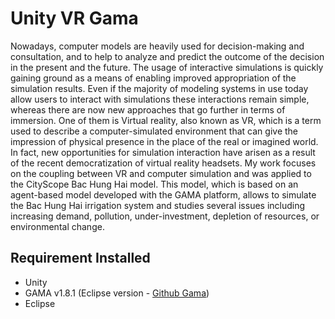 # Unity VR Gama

Nowadays, computer models are heavily used for decision-making and consultation, and to help to analyze and predict the outcome of the decision in the present and the future. The usage of interactive simulations is quickly gaining ground as a means of enabling improved appropriation of the simulation results. Even if the majority of modeling systems in use today allow users to interact with simulations these interactions remain simple, whereas there are now new approaches that go further in terms of immersion. One of them is Virtual reality, also known as VR, which is a term used to describe a computer-simulated environment that can give the impression of physical presence in the place of the real or imagined world. In fact, new opportunities for simulation interaction have arisen as a result of the recent democratization of virtual reality headsets. My work focuses on the coupling between VR and computer simulation and was applied to the CityScope Bac Hung Hai model. This model, which is based on an agent-based model developed with the GAMA platform, allows to simulate the Bac Hung Hai irrigation system and studies several issues including increasing demand, pollution, under-investment, depletion of resources, or environmental change.

## Requirement Installed
- Unity 
- GAMA v1.8.1 (Eclipse version - [Github Gama](https://github.com/gama-platform/gama.git))
- Eclipse


